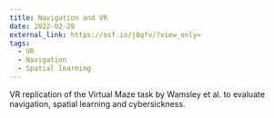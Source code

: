 ```yaml
---
title: Navigation and VR
date: 2022-02-28
external_link: https://osf.io/j8qfv/?view_only=
tags:
  - VR
  - Navigation
  - Spatial learning
---
```


VR replication of the Virtual Maze task by Wamsley et al. to evaluate navigation, spatial learning and cybersickness.

<!--more-->
